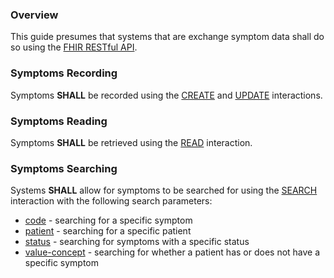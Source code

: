 ### Overview

This guide presumes that systems that are exchange symptom data shall do so using the [FHIR RESTful API]({{site.data.fhir.path}}http.html).

### Symptoms Recording

Symptoms **SHALL** be recorded using the [CREATE]({{site.data.fhir.path}}http.html#create) and [UPDATE]({{site.data.fhir.path}}http.html#update) interactions.

### Symptoms Reading

Symptoms **SHALL** be retrieved using the [READ]({{site.data.fhir.path}}http.html#read) interaction.

### Symptoms Searching

Systems **SHALL** allow for symptoms to be searched for using the [SEARCH]({{site.data.fhir.path}}http.html#search) interaction with the following search parameters:

* [code]({{site.data.fhir.path}}observation.html#search) - searching for a specific symptom
* [patient]({{site.data.fhir.path}}observation.html#search) - searching for a specific patient
* [status]({{site.data.fhir.path}}observation.html#search) - searching for symptoms with a specific status
* [value-concept]({{site.data.fhir.path}}observation.html#search) - searching for whether a patient has or does not have a specific symptom

